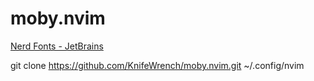 # moby.nvim
[Nerd Fonts - JetBrains](https://www.nerdfonts.com/font-downloads)

git clone https://github.com/KnifeWrench/moby.nvim.git ~/.config/nvim
